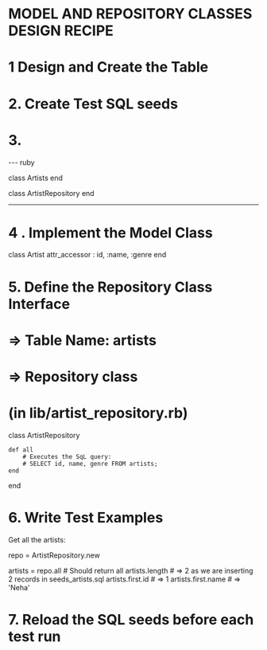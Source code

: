 # MODEL AND REPOSITORY CLASSES DESIGN RECIPE

# 1 Design and Create the Table


# 2. Create Test SQL seeds


# 3. 


--- ruby

class Artists
end

class ArtistRepository
end

----

<!-- 
➜  music_library git:(main) ✗ psql -h 127.0.0.1 music_library_test < spec/seeds_artists.sql
TRUNCATE TABLE
INSERT 0 1
INSERT 0 1 
-->


# 4 . Implement the Model Class

class Artist
    attr_accessor : id, :name, :genre
end

# 5. Define the Repository Class Interface

# => Table Name: artists

# => Repository class
# (in lib/artist_repository.rb)

class ArtistRepository

    def all
        # Executes the SqL query:
        # SELECT id, name, genre FROM artists;
    end

end

# 6. Write Test Examples

Get all  the artists:

repo = ArtistRepository.new

artists = repo.all # Should return all
artists.length # => 2 as we are inserting 2 records in seeds_artists.sql
artists.first.id # => 1
artists.first.name # => 'Neha' 

# 7. Reload the SQL seeds before each test run




